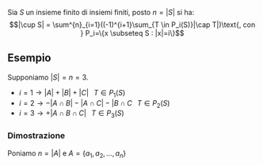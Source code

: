 Sia $S$ un insieme finito di insiemi finiti, posto $n=|S|$ si ha:
$$|\cup S| = \sum^{n}_{i=1}((-1)^{i+1}\sum_{T \in P_i(S)}|\cap T|)\text{, con } P_i=\{x \subseteq S : |x|=i\}$$
## Esempio
Supponiamo $|S|=n=3$.
- $i=1 \rightarrow  |A| + |B| + |C| \; \; \; T \in P_1(S)$
- $i=2 \rightarrow -|A \cap B| - |A \cap C| - |B \cap C \; \; \; T \in P_2(S)$
- $i=3 \rightarrow + |A \cap B \cap C| \; \; \; T \in P_3(S)$
### Dimostrazione
Poniamo $n=|A|$ e $A=\{a_1,a_2,\ldots, a_n\}$
